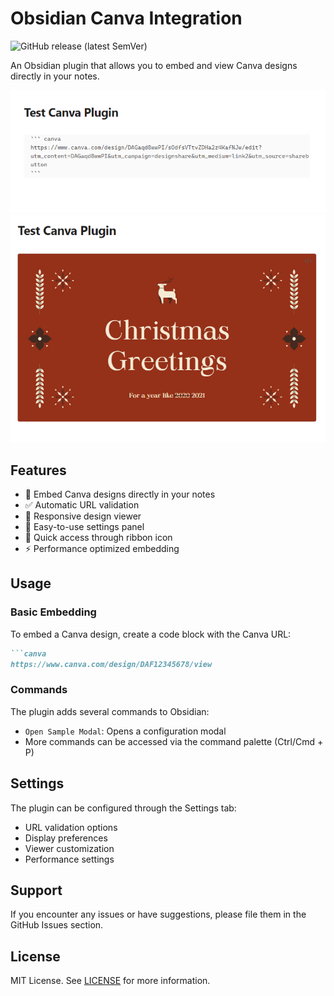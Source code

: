 # Obsidian Canva Integration

![GitHub release (latest SemVer)](https://img.shields.io/github/v/release/Jenna225/obsidian-canva-plugin?style=for-the-badge&sort=semver)

An Obsidian plugin that allows you to embed and view Canva designs directly in your notes.

![Screenshot 2025-01-12 152629.png](image/Screenshot%202025-01-12%20152629.png)
![Screenshot 2025-01-12 152615.png](image/Screenshot%202025-01-12%20152615.png)


## Features

- 🎨 Embed Canva designs directly in your notes
- ✅ Automatic URL validation
- 📱 Responsive design viewer
- 🔧 Easy-to-use settings panel
- 🎯 Quick access through ribbon icon
- ⚡ Performance optimized embedding

## Usage

### Basic Embedding
To embed a Canva design, create a code block with the Canva URL:

```markdown
```canva
https://www.canva.com/design/DAF12345678/view
```

### Commands
The plugin adds several commands to Obsidian:
- `Open Sample Modal`: Opens a configuration modal
- More commands can be accessed via the command palette (Ctrl/Cmd + P)


## Settings

The plugin can be configured through the Settings tab:
- URL validation options
- Display preferences
- Viewer customization
- Performance settings

## Support

If you encounter any issues or have suggestions, please file them in the GitHub Issues section.

## License

MIT License. See [LICENSE](LICENSE) for more information.
